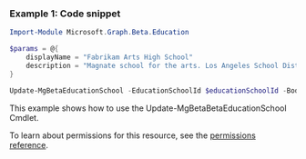 ### Example 1: Code snippet

```powershellImport-Module Microsoft.Graph.Beta.Education

$params = @{
	displayName = "Fabrikam Arts High School"
	description = "Magnate school for the arts. Los Angeles School District"
}

Update-MgBetaEducationSchool -EducationSchoolId $educationSchoolId -BodyParameter $params
```
This example shows how to use the Update-MgBetaBetaEducationSchool Cmdlet.
To learn about permissions for this resource, see the [permissions reference](/graph/permissions-reference).

